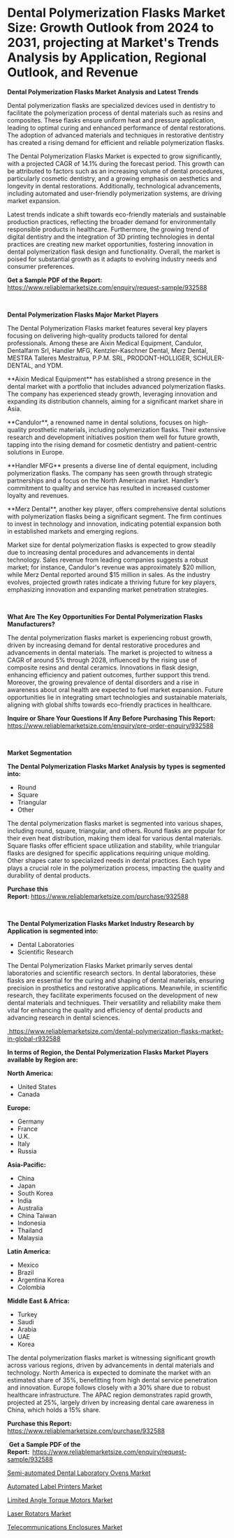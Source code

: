<p><h1>Dental Polymerization Flasks Market Size: Growth Outlook from 2024 to 2031, projecting at Market's Trends Analysis by Application, Regional Outlook, and Revenue</h1></p><p><strong>Dental Polymerization Flasks Market Analysis and Latest Trends</strong></p>
<p><p>Dental polymerization flasks are specialized devices used in dentistry to facilitate the polymerization process of dental materials such as resins and composites. These flasks ensure uniform heat and pressure application, leading to optimal curing and enhanced performance of dental restorations. The adoption of advanced materials and techniques in restorative dentistry has created a rising demand for efficient and reliable polymerization flasks.</p><p>The Dental Polymerization Flasks Market is expected to grow significantly, with a projected CAGR of 14.1% during the forecast period. This growth can be attributed to factors such as an increasing volume of dental procedures, particularly cosmetic dentistry, and a growing emphasis on aesthetics and longevity in dental restorations. Additionally, technological advancements, including automated and user-friendly polymerization systems, are driving market expansion.</p><p>Latest trends indicate a shift towards eco-friendly materials and sustainable production practices, reflecting the broader demand for environmentally responsible products in healthcare. Furthermore, the growing trend of digital dentistry and the integration of 3D printing technologies in dental practices are creating new market opportunities, fostering innovation in dental polymerization flask design and functionality. Overall, the market is poised for substantial growth as it adapts to evolving industry needs and consumer preferences.</p></p>
<p><strong>Get a Sample PDF of the Report:&nbsp;</strong> <a href="https://www.reliablemarketsize.com/enquiry/request-sample/932588?utm_campaign=1840&utm_medium=2&utm_source=Github&utm_content=ia&utm_term=03122024&utm_id=dental-polymerization-flasks">https://www.reliablemarketsize.com/enquiry/request-sample/932588</a></p>
<p>&nbsp;</p>
<p><strong>Dental Polymerization Flasks Major Market Players</strong></p>
<p><p>The Dental Polymerization Flasks market features several key players focusing on delivering high-quality products tailored for dental professionals. Among these are Aixin Medical Equipment, Candulor, Dentalfarm Srl, Handler MFG, Kentzler-Kaschner Dental, Merz Dental, MESTRA Talleres Mestraitua, P.P.M. SRL, PRODONT-HOLLIGER, SCHULER-DENTAL, and YDM.</p><p>**Aixin Medical Equipment** has established a strong presence in the dental market with a portfolio that includes advanced polymerization flasks. The company has experienced steady growth, leveraging innovation and expanding its distribution channels, aiming for a significant market share in Asia.</p><p>**Candulor**, a renowned name in dental solutions, focuses on high-quality prosthetic materials, including polymerization flasks. Their extensive research and development initiatives position them well for future growth, tapping into the rising demand for cosmetic dentistry and patient-centric solutions in Europe.</p><p>**Handler MFG** presents a diverse line of dental equipment, including polymerization flasks. The company has seen growth through strategic partnerships and a focus on the North American market. Handler’s commitment to quality and service has resulted in increased customer loyalty and revenues.</p><p>**Merz Dental**, another key player, offers comprehensive dental solutions with polymerization flasks being a significant segment. The firm continues to invest in technology and innovation, indicating potential expansion both in established markets and emerging regions.</p><p>Market size for dental polymerization flasks is expected to grow steadily due to increasing dental procedures and advancements in dental technology. Sales revenue from leading companies suggests a robust market; for instance, Candulor's revenue was approximately $20 million, while Merz Dental reported around $15 million in sales. As the industry evolves, projected growth rates indicate a thriving future for key players, emphasizing innovation and expanding market penetration strategies.</p></p>
<p>&nbsp;</p>
<p><strong>What Are The Key Opportunities For Dental Polymerization Flasks Manufacturers?</strong></p>
<p><p>The dental polymerization flasks market is experiencing robust growth, driven by increasing demand for dental restorative procedures and advancements in dental materials. The market is projected to witness a CAGR of around 5% through 2028, influenced by the rising use of composite resins and dental ceramics. Innovations in flask design, enhancing efficiency and patient outcomes, further support this trend. Moreover, the growing prevalence of dental disorders and a rise in awareness about oral health are expected to fuel market expansion. Future opportunities lie in integrating smart technologies and sustainable materials, aligning with global shifts towards eco-friendly practices in healthcare.</p></p>
<p><strong>Inquire or Share Your Questions If Any Before Purchasing This Report:</strong> <a href="https://www.reliablemarketsize.com/enquiry/pre-order-enquiry/932588?utm_campaign=1840&utm_medium=2&utm_source=Github&utm_content=ia&utm_term=03122024&utm_id=dental-polymerization-flasks">https://www.reliablemarketsize.com/enquiry/pre-order-enquiry/932588</a></p>
<p>&nbsp;</p>
<p><strong>Market Segmentation</strong></p>
<p><strong>The Dental Polymerization Flasks Market Analysis by types is segmented into:</strong></p>
<p><ul><li>Round</li><li>Square</li><li>Triangular</li><li>Other</li></ul></p>
<p><p>The dental polymerization flasks market is segmented into various shapes, including round, square, triangular, and others. Round flasks are popular for their even heat distribution, making them ideal for various dental materials. Square flasks offer efficient space utilization and stability, while triangular flasks are designed for specific applications requiring unique molding. Other shapes cater to specialized needs in dental practices. Each type plays a crucial role in the polymerization process, impacting the quality and durability of dental products.</p></p>
<p><strong>Purchase this Report:&nbsp;</strong><a href="https://www.reliablemarketsize.com/purchase/932588?utm_campaign=1840&utm_medium=2&utm_source=Github&utm_content=ia&utm_term=03122024&utm_id=dental-polymerization-flasks">https://www.reliablemarketsize.com/purchase/932588</a></p>
<p>&nbsp;</p>
<p><strong>The Dental Polymerization Flasks Market Industry Research by Application is segmented into:</strong></p>
<p><ul><li>Dental Laboratories</li><li>Scientific Research</li></ul></p>
<p><p>The Dental Polymerization Flasks Market primarily serves dental laboratories and scientific research sectors. In dental laboratories, these flasks are essential for the curing and shaping of dental materials, ensuring precision in prosthetics and restorative applications. Meanwhile, in scientific research, they facilitate experiments focused on the development of new dental materials and techniques. Their versatility and reliability make them vital for enhancing the quality and efficiency of dental products and advancing research in dental sciences.</p></p>
<p><a href="https://www.reliablemarketsize.com/dental-polymerization-flasks-market-in-global-r932588?utm_campaign=1840&utm_medium=2&utm_source=Github&utm_content=ia&utm_term=03122024&utm_id=dental-polymerization-flasks">&nbsp;https://www.reliablemarketsize.com/dental-polymerization-flasks-market-in-global-r932588</a></p>
<p><strong>In terms of Region, the Dental Polymerization Flasks Market Players available by Region are:</strong></p>
<p>
    <p> <strong> North America: </strong>
        <ul>
            <li>United States</li>
            <li>Canada</li>
        </ul>
        </p> 
    <p> <strong> Europe: </strong>
        <ul>
            <li>Germany</li>
            <li>France</li>
            <li>U.K.</li>
            <li>Italy</li>
            <li>Russia</li>
        </ul>
        </p> 
    <p> <strong> Asia-Pacific: </strong>
        <ul>
            <li>China</li>
            <li>Japan</li>
            <li>South Korea</li>
            <li>India</li>
            <li>Australia</li>
            <li>China Taiwan</li>
            <li>Indonesia</li>
            <li>Thailand</li>
            <li>Malaysia</li>
        </ul>
        </p> 
    <p> <strong> Latin America: </strong>
        <ul>
            <li>Mexico</li>
            <li>Brazil</li>
            <li>Argentina Korea</li>
            <li>Colombia</li>
        </ul>
        </p> 
    <p> <strong> Middle East & Africa: </strong>
        <ul>
            <li>Turkey</li>
            <li>Saudi</li>
            <li>Arabia</li>
            <li>UAE</li>
            <li>Korea</li>
        </ul>
    </p>
    </p>
<p><p>The dental polymerization flasks market is witnessing significant growth across various regions, driven by advancements in dental materials and technology. North America is expected to dominate the market with an estimated share of 35%, benefitting from high dental service penetration and innovation. Europe follows closely with a 30% share due to robust healthcare infrastructure. The APAC region demonstrates rapid growth, projected at 25%, largely driven by increasing dental care awareness in China, which holds a 15% share.</p></p>
<p><strong>Purchase this Report: </strong><a href="https://www.reliablemarketsize.com/purchase/932588?utm_campaign=1840&utm_medium=2&utm_source=Github&utm_content=ia&utm_term=03122024&utm_id=dental-polymerization-flasks">https://www.reliablemarketsize.com/purchase/932588</a></p>
<p>&nbsp;<strong>Get a Sample PDF of the Report:&nbsp;&nbsp;</strong><a href="https://www.reliablemarketsize.com/enquiry/request-sample/932588?utm_campaign=1840&utm_medium=2&utm_source=Github&utm_content=ia&utm_term=03122024&utm_id=dental-polymerization-flasks">https://www.reliablemarketsize.com/enquiry/request-sample/932588</a></p>
<p><strong></strong></p>
<p><p><a href="https://github.com/vimar16th/Market-Research-Report-List-6/blob/main/semi-automated-dental-laboratory-ovens-market.md?utm_campaign=1840&utm_medium=2&utm_source=Github&utm_content=ia&utm_term=03122024&utm_id=dental-polymerization-flasks">Semi-automated Dental Laboratory Ovens Market</a></p><p><a href="https://issuu.com/reportprime-2/docs/automated-label-printers-market-size-2030.pptx?utm_campaign=1840&utm_medium=2&utm_source=Github&utm_content=ia&utm_term=03122024&utm_id=dental-polymerization-flasks">Automated Label Printers Market</a></p><p><a href="https://www.linkedin.com/pulse/key-trends-driving-limited-angle-torque-motors-market-growth-n3bxf?utm_campaign=1840&utm_medium=2&utm_source=Github&utm_content=ia&utm_term=03122024&utm_id=dental-polymerization-flasks">Limited Angle Torque Motors Market</a></p><p><a href="https://issuu.com/reportprime-2/docs/laser-rotators-market-size-2030.pptx?utm_campaign=1840&utm_medium=2&utm_source=Github&utm_content=ia&utm_term=03122024&utm_id=dental-polymerization-flasks">Laser Rotators Market</a></p><p><a href="https://www.linkedin.com/pulse/telecommunications-enclosures-market-forecast-key-factors-boosting-abdif?utm_campaign=1840&utm_medium=2&utm_source=Github&utm_content=ia&utm_term=03122024&utm_id=dental-polymerization-flasks">Telecommunications Enclosures Market</a></p></p>